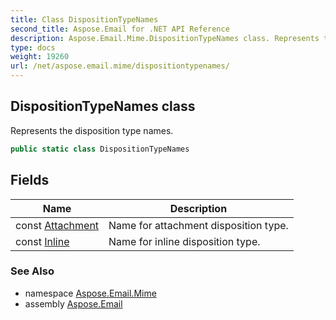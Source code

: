 ```yaml
---
title: Class DispositionTypeNames
second_title: Aspose.Email for .NET API Reference
description: Aspose.Email.Mime.DispositionTypeNames class. Represents the disposition type names
type: docs
weight: 19260
url: /net/aspose.email.mime/dispositiontypenames/
---
```

## DispositionTypeNames class

Represents the disposition type names.

```csharp
public static class DispositionTypeNames
```

## Fields

| Name | Description |
| --- | --- |
| const [Attachment](../../aspose.email.mime/dispositiontypenames/attachment/) | Name for attachment disposition type. |
| const [Inline](../../aspose.email.mime/dispositiontypenames/inline/) | Name for inline disposition type. |

### See Also

* namespace [Aspose.Email.Mime](../../aspose.email.mime/)
* assembly [Aspose.Email](../../)


